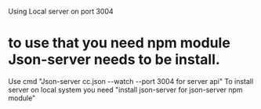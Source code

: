 Using Local server on port 3004
# to use that you need npm module Json-server needs to be install.
Use cmd "Json-server cc.json --watch --port 3004 for server api"
To install server on local system you need "install json-server for json-server npm module"
